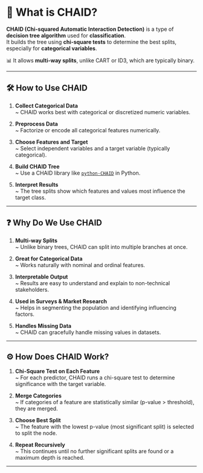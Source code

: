 # 🌳 What is CHAID?

**CHAID (Chi-squared Automatic Interaction Detection)** is a type of **decision tree algorithm** used for **classification**.  
It builds the tree using **chi-square tests** to determine the best splits, especially for **categorical variables**.

📊 It allows **multi-way splits**, unlike CART or ID3, which are typically binary.

---

## 🛠️ **How to Use CHAID**

1. **Collect Categorical Data**  
   ~ CHAID works best with categorical or discretized numeric variables.

2. **Preprocess Data**  
   ~ Factorize or encode all categorical features numerically.

3. **Choose Features and Target**  
   ~ Select independent variables and a target variable (typically categorical).

4. **Build CHAID Tree**  
   ~ Use a CHAID library like [`python-CHAID`](https://github.com/Rambatino/CHAID) in Python.

5. **Interpret Results**  
   ~ The tree splits show which features and values most influence the target class.

---

## ❓ **Why Do We Use CHAID**

1. **Multi-way Splits**  
   ~ Unlike binary trees, CHAID can split into multiple branches at once.

2. **Great for Categorical Data**  
   ~ Works naturally with nominal and ordinal features.

3. **Interpretable Output**  
   ~ Results are easy to understand and explain to non-technical stakeholders.

4. **Used in Surveys & Market Research**  
   ~ Helps in segmenting the population and identifying influencing factors.

5. **Handles Missing Data**  
   ~ CHAID can gracefully handle missing values in datasets.

---

## ⚙️ **How Does CHAID Work?**

1. **Chi-Square Test on Each Feature**  
   ~ For each predictor, CHAID runs a chi-square test to determine significance with the target variable.

2. **Merge Categories**  
   ~ If categories of a feature are statistically similar (p-value > threshold), they are merged.

3. **Choose Best Split**  
   ~ The feature with the lowest p-value (most significant split) is selected to split the node.

4. **Repeat Recursively**  
   ~ This continues until no further significant splits are found or a maximum depth is reached.

---
